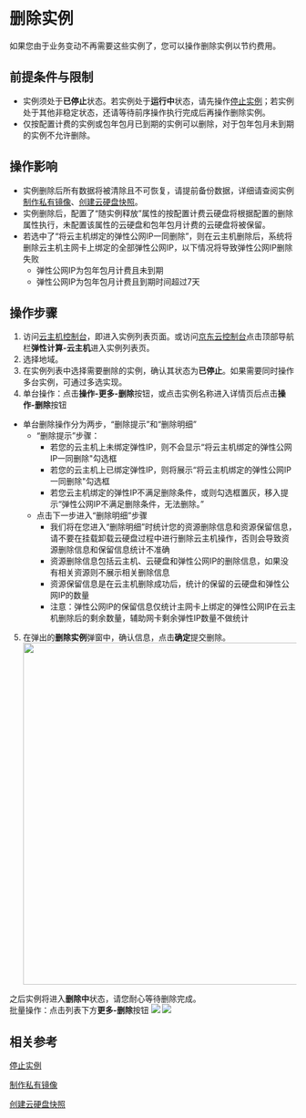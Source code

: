 # 删除实例

如果您由于业务变动不再需要这些实例了，您可以操作删除实例以节约费用。

## 前提条件与限制

* 实例须处于**已停止**状态。若实例处于**运行中**状态，请先操作[停止实例](Stop-Instance.md)；若实例处于其他非稳定状态，还请等待前序操作执行完成后再操作删除实例。
* 仅按配置计费的实例或包年包月已到期的实例可以删除，对于包年包月未到期的实例不允许删除。
	

## 操作影响
* 实例删除后所有数据将被清除且不可恢复，请提前备份数据，详细请查阅实例[制作私有镜像](../Image/Create-Private-Image.md)、[创建云硬盘快照](../Storage/Create-Snapshot.md)。
* 实例删除后，配置了“随实例释放”属性的按配置计费云硬盘将根据配置的删除属性执行，未配置该属性的云硬盘和包年包月计费的云硬盘将被保留。
* 若选中了“将云主机绑定的弹性公网IP一同删除”，则在云主机删除后，系统将删除云主机主网卡上绑定的全部弹性公网IP，以下情况将导致弹性公网IP删除失败
  - 弹性公网IP为包年包月计费且未到期
  - 弹性公网IP为包年包月计费且到期时间超过7天
## 操作步骤
1. 访问[云主机控制台](https://cns-console.jdcloud.com/host/compute/list)，即进入实例列表页面。或访问[京东云控制台](https://console.jdcloud.com)点击顶部导航栏**弹性计算-云主机**进入实例列表页。
2. 选择地域。
3. 在实例列表中选择需要删除的实例，确认其状态为**已停止**。如果需要同时操作多台实例，可通过多选实现。
4. 单台操作：点击**操作-更多-删除**按钮，或点击实例名称进入详情页后点击**操作-删除**按钮
- 单台删除操作分为两步，“删除提示”和“删除明细”
  - “删除提示”步骤：
    - 若您的云主机上未绑定弹性IP，则不会显示“将云主机绑定的弹性公网IP一同删除"勾选框
    - 若您的云主机上已绑定弹性IP，则将展示“将云主机绑定的弹性公网IP一同删除"勾选框
    - 若您云主机绑定的弹性IP不满足删除条件，或则勾选框置灰，移入提示“弹性公网IP不满足删除条件，无法删除。”
  - 点击下一步进入“删除明细”步骤 
    - 我们将在您进入“删除明细”时统计您的资源删除信息和资源保留信息，请不要在挂载卸载云硬盘过程中进行删除云主机操作，否则会导致资源删除信息和保留信息统计不准确
    - 资源删除信息包括云主机、云硬盘和弹性公网IP的删除信息，如果没有相关资源则不展示相关删除信息
    - 资源保留信息是在云主机删除成功后，统计的保留的云硬盘和弹性公网IP的数量
    - 注意：弹性公网IP的保留信息仅统计主网卡上绑定的弹性公网IP在云主机删除后的剩余数量，辅助网卡剩余弹性IP数量不做统计

5. 在弹出的**删除实例**弹窗中，确认信息，点击**确定**提交删除。<div align="center"><img src="https://img1.jcloudcs.com/cn/image/vm/delete-instance-3.png"  width="600"></div>

之后实例将进入**删除中**状态，请您耐心等待删除完成。
<br>批量操作：点击列表下方**更多-删除**按钮
![](https://img1.jcloudcs.com/cn/image/vm/delete-instance-1.png)
![](https://img1.jcloudcs.com/cn/image/vm/delete-instance-2.png)
## 相关参考

[停止实例](Stop-Instance.md)

[制作私有镜像](http://docs.jdcloud.com/virtual-machines/create-private-image)

[创建云硬盘快照](../Storage/Create-Snapshot.md)
